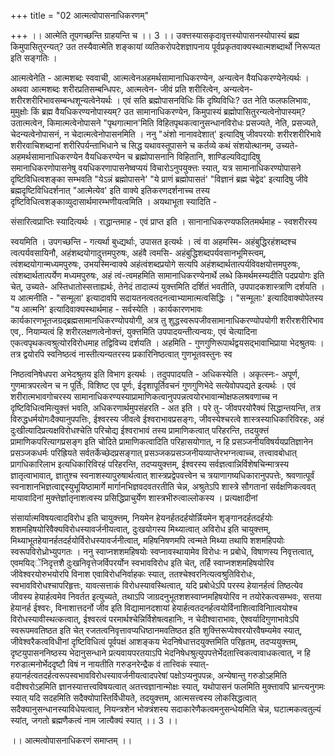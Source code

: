 +++
title = "02 आत्मत्वोपासनाधिकरणम्"

+++
।। आत्मेति तूपगच्छन्ति ग्राहयन्ति च ।। 3 ।। उक्त्तस्यासकृदावृत्तस्योपासनस्योपास्यं ब्रह्म किमुपासितुरन्यत्? उत तस्यैवात्मेति शङ्कायां व्यतिकरोपदेशज्ञापनाय पूर्वप्रकृतवाक्यस्थात्मशब्दार्थो निरूप्यत इति सङ्गतिः ।

आत्मत्वेनेति - आत्मशब्दः स्ववाची, आत्मत्वेनअहमर्थसामानाधिकरण्येन, अन्यत्वेन वैयधिकरण्येनेत्यर्थः । अथवा आत्मशब्दः शरीरप्रतिसम्बन्धिपरः, आत्मत्वेन- जीवं प्रति शरीरित्वेन, अन्यत्वेन- शरीरशरीरिभावसम्बन्धशून्यत्वेनेयर्थः । एवं सति ब्रह्मोपासनविधिः किं दृष्यिविधिः? उत नेति फलफलिभावः, मुमुक्षोः किं ब्रह्म वैयधिकरण्यनोपास्यम्? उत सामानाधिकरण्येन, किमुपास्यं ब्रह्मोपासितुरन्यत्वेनोपास्यम्? उतात्मत्वेन, किमात्मत्वेनोपासने "पृथगात्मान'मिति विहितपृथकत्वानुसन्धानविरोधः प्रसज्यते, नेति, प्रसज्यते, चेदन्यत्वेनोपासनं, न चेदात्मत्वेनोपासनमिति । ननु "अंशो नानावदेशात्' इत्यादिषु जीवपरयोः शरीरशरीरिभावे शरीरवाचिशब्दानां शरीरिपर्यन्ताभिधाने च सिद्ध यथावस्तूपासने च कर्तव्ये कथं संशयोत्थानम्, उच्यते- अहमर्थसामानाधिकरण्येन वैयधिकरण्येन च ब्रह्मोपासनानि विहितानि, शाण्डिल्यविद्यादिषु समानाधिकरणोपासनेषु वयधिकरणापासनेष्वप्ययं विचारोऽनुपयुक्त्तः स्यात्, यत्र सामानाधिकरण्योपासने दृष्टिविधित्वशङ्का सम्भवति "येऽन्नं ब्रह्मोपासने' "ये प्राणं ब्रह्मोपासतं' "विज्ञानं ब्रह्म चेद्वेद' इत्यादिषु जीवे ब्रह्मदृष्टिविधिदर्शनात् "आत्मेत्येव' इति वाक्ये इतिकरणदर्शनाच्च तस्य दृष्टिविधित्वशङ्काव्युदासार्थमारम्भणीयत्वमिति । अयथाभूता स्यादिति -

संसारित्वप्राप्तिः स्यादित्यर्थः । राद्धान्तमाह - एवं प्राप्त इति । सानानाधिकरण्यफलितमर्थमाह - स्वशरीरस्य

स्वयमिति । उपगच्छन्ति - गत्यर्था बुध्द्यर्थाः, उपासत इत्यर्थः । त्वं वा अहमस्मि- अहंबुद्धिरहंशब्दश्च त्वत्पर्यवसायिनौ, अहंशब्दयोगादुत्तमपुरुषः, अहंवै त्वमसि- अहंबुद्धिशब्दपर्यवसानभूमिस्त्वम्, त्वंशब्दयोगान्मध्यमपुरुषः, उभयस्मिन्वाक्ये अहंत्वंशब्दप्रयोगे सत्यपि अहंशब्दार्थतात्पर्यविवक्षयोत्तमपुरुषः, त्वंशब्दार्थतात्पर्येण मध्यमपुरुषः, अहं त्वं-त्वमहमिति सामानाधिकरण्येनार्थे लब्धे किमर्थमस्म्यदीति पदप्रयोगः इति चेत्, उच्यते- अस्तिधातोस्सत्ताह्यर्थः, तेनेदं तादात्म्यं युक्त्तमिति दर्शितं भवतीति, उपपादकशास्त्राणि दर्शयति । य आत्मनीति - "सन्मूला' इत्यादावपि सदायतनत्वतदनत्वाभ्यामात्मत्वसिद्धिः । "सन्मूलाः' इत्यादिवाक्योपेतस्य "य आत्मनि' इत्यादिवाक्यस्थार्थमाह - सर्वस्येति । कार्यकारणभावः कार्यकारणभूतजग्रद्ब्रह्मसामानधिकरण्योपयोगी, अत्र तु शुद्धस्वरूपजीवसामानाधिकरण्योपयोगी शरीरशरीरिभाव एव,. नियाम्यत्वं हि शरीरलक्षणत्वेनोक्त्तं, युक्त्तमिति उपपादयन्तीत्यन्वयः, एवं चेत्यादिना एकत्वपृथकत्वश्रुत्योरविरोधमाह तद्विविच्य दर्शयति । अहमिति - गुणगुणिरूपार्थद्वयसद्भावाभिप्राया भेदश्रुतयः । तत्र द्वयोरपि स्वनिष्ठत्वं नास्तीत्यन्यतरस्य प्रकारिनिष्ठत्वात् गुणभूतवस्तुनः स्व

निष्ठत्वनिषेधपरा अभेदश्रुतय इति विभाग इत्यर्थः । तदुपपादयति - अधिकस्येति । अकृत्स्नः- अपूर्ण, गुणमात्रपरत्वेन च न पूर्तिः, विशिष्ट एव पूर्णः, ईदृशापूर्तिवचनं गुणगुणिभेदे सत्येवोपपद्यते इत्यर्थः । एवं शरीरात्मभावगोचरस्य सामानाधिकरण्यस्याप्रामाणिकत्वानुपपन्नत्वयोरभावान्मोक्षफलश्रवणाच्च न दृष्टिविधित्वमित्युक्त्तं भवति, अधिकरणार्थमुपसंहरति - अत इति । परे तु- जीवपरयोरैक्यं सिद्धान्तयन्ति, तत्र विरुद्धधर्मयोगःदैक्यानुपपत्तिः, ईश्वरस्य जीवत्वे ईश्वराभावप्रसङ्गः, जीवस्येश्चरत्वे शास्त्रस्याधिकारिविरहः, अहं दुःखीत्यादिप्रत्यक्षविरोधश्चेति परिचोद्य ईश्वराभावं तस्य प्रामाणिकत्वात् परिहरन्ति, तदयुक्त्तं प्रामाणिकपरित्यागप्रसङ्ग इति चोदिते प्रामाणिकत्वादिति परिहासयोगात्, न हि प्रसञ्जनीयविषर्ययप्रतिज्ञानेन प्रसञ्जकधर्मः परिह्रियते सर्वतर्केच्छेदप्रसङ्गात् प्रसञ्जकप्रसञ्जनीयव्याप्तेरभग्नत्वाच्च, तत्त्वावबोधात् प्रागधिकारिलाभ इत्यधिकारिविरहं परिहरन्ति, तदप्ययुक्त्तम्, ईश्वरस्य सर्वज्ञत्वान्निर्विशेषचिन्मात्रस्य ज्ञातृत्वाभावात्, ज्ञातुश्च स्वनाशस्यापुरुषार्थत्वात् शास्त्रप्रद्वेपवत्त्वेन च त्रयाणागष्यधिकारानुपपत्तेः, श्रवणात्पूर्वं स्वनाशानभिज्ञत्वाद्दस्युभूयिष्ठामार्गे मार्गानभिज्ञवदवतरतीति चेन्न, अश्रुतेऽपि शास्त्रे सौगतानां सर्वक्षणिकत्ववत् मायावादिनां मुक्त्तेर्ज्ञातृनाशत्वस्य प्रसिद्धिप्राचुर्येण शास्त्रभीरुत्वाल्लोकस्य । प्रत्यक्षादीनां

संसार्यात्मविषयत्वादविरोध इति चायुक्त्तम्, नियमेन हेयनर्हतदर्हयोर्न्नियमेन शृङ्गानदर्हतदर्हयोः शशमहिषयोरिवैक्यविरोधस्यावर्जनीयत्वात्, दुःखयोगस्य मिथ्यात्वात् अविरोध इति चायुक्त्तम्, मिथ्याभूतहेयानर्हतदर्हयोर्विरोधस्यावर्जनीत्वात्, महिषनिषणमपि त्वन्मते मिथ्या तथापि शशमहिपयोः स्वरूपविरोध्रोभ्युपगतः । ननु स्वाप्नशशमहिषयोः स्वप्नावस्थायामेव विरोधः न प्रबोधे, विषाणस्य निवृत्तत्वात्, एवमयिद्ेंनिदृत्तशै दुःखनिवृत्तेजर्विपरर्योन स्वभावविरोध इति चेत्, तर्हि स्वाप्नशशमहिषयोरिव जीवेश्वरयोरुभयोरपि विनाश एवाविरोधनिर्वाहकः स्यात्, ततश्चेश्वरनित्यत्वश्रुतिविरोधः, स्वभावविरोधश्चापरिहृत्तः, यावत्सत्ताकं विरोधस्यावस्थित्वात्, यदि प्रबोधेऽपि परस्य हेयानर्हत्वं तिष्ठत्येव जीवस्य हेयार्हत्वमेव निवर्तत इत्युच्यते, तथाऽपि जाग्रदनुभूतशशस्वाप्नमहिषयोरिव न तयोरेकत्वसम्भवः, सत्तया हेयानर्ह ईश्वरः, विनाशात्तदर्नो जीव इति विद्यामानदशायां हेयार्हत्वतदनर्हत्वयोर्विनाशित्वाविनािात्वयोश्च विरोधस्यावीस्थत्कत्वात्, ईश्वरत्वं परमार्थश्चेन्निर्विशेषत्वहानिः, न चेदीश्वाराभावः, ऐश्वर्यादिगुणाभावेऽपि स्वरूपमवतिष्ठत इति चेत् रजतत्वनिवृत्तावप्यधिष्ठानमवतिष्ठत इति शुक्त्तिरूप्येश्वरयोरवैषम्यमेव स्यात्, जीवेश्वरैकत्वविधीनां दृष्टिविधित्वं पूर्वपक्षं आशङ्कय भेदनिषेधात्तदयुक्त्तमिति परिहृतम्, तदप्ययुक्त्तम्, दृष्टयुपासननिष्ठस्य भेदानुसन्धाने प्रत्यवायपरतयाऽपि भेदनिषेधश्रुत्युपपत्तेर्भेदतात्त्विकत्वावाधकत्वात्, न हि गरुडात्मनोर्भेददृष्टौ विषं न नायतीति गरुडनरेन्द्रैक वं तात्त्विकं स्यात्- हयानर्हत्वतदर्हत्वरूपस्वभावविरोधस्यावर्जनीयत्वादपरेषां पक्षोऽप्यनुपपन्नः, अन्येषान्तु गरुडोऽहमिति वदीश्वरोऽहमिति ज्ञानस्यात्तत्त्वविषयत्वात् अतत्त्वज्ञानान्मोक्षः स्यात्, यथोपासनं फलमिति मुक्त्तावपि भ्रान्त्यनुगमः स्यात् यदि सदहमिति सदैक्योपास्तिर्विधीयते, तदयुक्त्तम्, आत्मसत्त्वस्य लोकसिद्धत्वात् सदैक्यानुसन्धानस्याविधेयत्वात्, नियन्त्रशेन भोक्त्रंशस्य सदाकारेणैकत्वमनुसन्धेयमिति चेन्न, घटात्मकत्वतुल्यं स्यांत्, जगतो ब्रह्मणैकत्वं नाम जात्यैक्यं स्यात् ।। 3 ।।

।। आत्मत्वोपासनाधिकरणं समाप्तम् ।।

